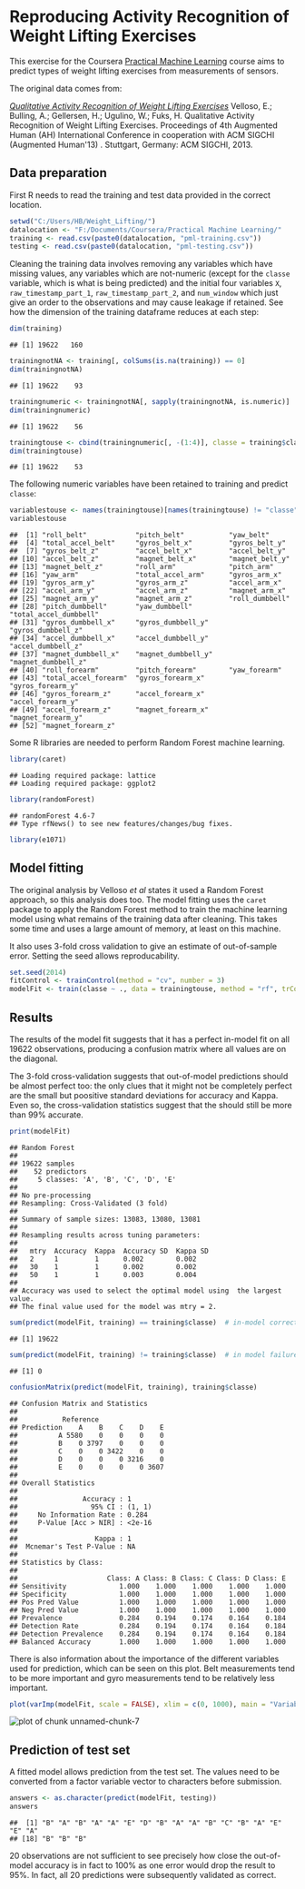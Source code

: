 Reproducing Activity Recognition of Weight Lifting Exercises
============================================================

This exercise for the Coursera [Practical Machine Learning](https://www.coursera.org/course/predmachlearn) course aims to predict types of weight lifting exercises from measurements of sensors.

The original data comes from:

*[Qualitative Activity Recognition of Weight Lifting Exercises](http://groupware.les.inf.puc-rio.br/public/papers/2013.Velloso.QAR-WLE.pdf)* 
Velloso, E.; Bulling, A.; Gellersen, H.; Ugulino, W.; Fuks, H. Qualitative Activity Recognition of Weight Lifting Exercises. Proceedings of 4th Augmented Human (AH) International Conference in cooperation with ACM SIGCHI (Augmented Human'13) . Stuttgart, Germany: ACM SIGCHI, 2013.

Data preparation
----------------

First R needs to read the training and test data provided in the correct location.


```r
setwd("C:/Users/HB/Weight_Lifting/")
datalocation <- "F:/Documents/Coursera/Practical Machine Learning/"
training <- read.csv(paste0(datalocation, "pml-training.csv"))
testing <- read.csv(paste0(datalocation, "pml-testing.csv"))
```


Cleaning the training data involves removing any variables which have missing values, any variables which are not-numeric (except for the `classe` variable, which is what is being predicted) and the initial four variables `X`, `raw_timestamp_part_1`, `raw_timestamp_part_2`, and `num_window` which just give an order to the observations and may cause leakage if retained.  See how the dimension of the training dataframe reduces at each step:


```r
dim(training)
```

```
## [1] 19622   160
```

```r
trainingnotNA <- training[, colSums(is.na(training)) == 0]
dim(trainingnotNA)
```

```
## [1] 19622    93
```

```r
trainingnumeric <- trainingnotNA[, sapply(trainingnotNA, is.numeric)]
dim(trainingnumeric)
```

```
## [1] 19622    56
```

```r
trainingtouse <- cbind(trainingnumeric[, -(1:4)], classe = training$classe)
dim(trainingtouse)
```

```
## [1] 19622    53
```


The following numeric variables have been retained to training and predict `classe`:


```r
variablestouse <- names(trainingtouse)[names(trainingtouse) != "classe"]
variablestouse
```

```
##  [1] "roll_belt"            "pitch_belt"           "yaw_belt"            
##  [4] "total_accel_belt"     "gyros_belt_x"         "gyros_belt_y"        
##  [7] "gyros_belt_z"         "accel_belt_x"         "accel_belt_y"        
## [10] "accel_belt_z"         "magnet_belt_x"        "magnet_belt_y"       
## [13] "magnet_belt_z"        "roll_arm"             "pitch_arm"           
## [16] "yaw_arm"              "total_accel_arm"      "gyros_arm_x"         
## [19] "gyros_arm_y"          "gyros_arm_z"          "accel_arm_x"         
## [22] "accel_arm_y"          "accel_arm_z"          "magnet_arm_x"        
## [25] "magnet_arm_y"         "magnet_arm_z"         "roll_dumbbell"       
## [28] "pitch_dumbbell"       "yaw_dumbbell"         "total_accel_dumbbell"
## [31] "gyros_dumbbell_x"     "gyros_dumbbell_y"     "gyros_dumbbell_z"    
## [34] "accel_dumbbell_x"     "accel_dumbbell_y"     "accel_dumbbell_z"    
## [37] "magnet_dumbbell_x"    "magnet_dumbbell_y"    "magnet_dumbbell_z"   
## [40] "roll_forearm"         "pitch_forearm"        "yaw_forearm"         
## [43] "total_accel_forearm"  "gyros_forearm_x"      "gyros_forearm_y"     
## [46] "gyros_forearm_z"      "accel_forearm_x"      "accel_forearm_y"     
## [49] "accel_forearm_z"      "magnet_forearm_x"     "magnet_forearm_y"    
## [52] "magnet_forearm_z"
```


Some R libraries are needed to perform Random Forest machine learning.


```r
library(caret)
```

```
## Loading required package: lattice
## Loading required package: ggplot2
```

```r
library(randomForest)
```

```
## randomForest 4.6-7
## Type rfNews() to see new features/changes/bug fixes.
```

```r
library(e1071)
```


Model fitting 
-------------

The original analysis by Velloso *et al* states it used a Random Forest approach, so this analysis does too. The model fitting uses the `caret` package to apply the Random Forest method to train the machine learning model using what remains of the training data after cleaning. This takes some time and uses a large amount of memory, at least on this machine.      

It also uses 3-fold cross validation to give an estimate of out-of-sample error. Setting the seed allows reproducability.


```r
set.seed(2014)
fitControl <- trainControl(method = "cv", number = 3)
modelFit <- train(classe ~ ., data = trainingtouse, method = "rf", trControl = fitControl)
```


Results
-------

The results of the model fit suggests that it has a perfect in-model fit on all 19622 observations, producing a confusion matrix where all values are on the diagonal.

The 3-fold cross-validation suggests that out-of-model predictions should be almost perfect too: the only clues that it might not be completely perfect are the small but poositive standard deviations for accuracy and Kappa. Even so, the cross-validation statistics suggest that the should still be more than 99% accurate.  


```r
print(modelFit)
```

```
## Random Forest 
## 
## 19622 samples
##    52 predictors
##     5 classes: 'A', 'B', 'C', 'D', 'E' 
## 
## No pre-processing
## Resampling: Cross-Validated (3 fold) 
## 
## Summary of sample sizes: 13083, 13080, 13081 
## 
## Resampling results across tuning parameters:
## 
##   mtry  Accuracy  Kappa  Accuracy SD  Kappa SD
##   2     1         1      0.002        0.002   
##   30    1         1      0.002        0.002   
##   50    1         1      0.003        0.004   
## 
## Accuracy was used to select the optimal model using  the largest value.
## The final value used for the model was mtry = 2.
```

```r
sum(predict(modelFit, training) == training$classe)  # in-model correct
```

```
## [1] 19622
```

```r
sum(predict(modelFit, training) != training$classe)  # in model failures
```

```
## [1] 0
```

```r
confusionMatrix(predict(modelFit, training), training$classe)
```

```
## Confusion Matrix and Statistics
## 
##           Reference
## Prediction    A    B    C    D    E
##          A 5580    0    0    0    0
##          B    0 3797    0    0    0
##          C    0    0 3422    0    0
##          D    0    0    0 3216    0
##          E    0    0    0    0 3607
## 
## Overall Statistics
##                                 
##                Accuracy : 1     
##                  95% CI : (1, 1)
##     No Information Rate : 0.284 
##     P-Value [Acc > NIR] : <2e-16
##                                 
##                   Kappa : 1     
##  Mcnemar's Test P-Value : NA    
## 
## Statistics by Class:
## 
##                      Class: A Class: B Class: C Class: D Class: E
## Sensitivity             1.000    1.000    1.000    1.000    1.000
## Specificity             1.000    1.000    1.000    1.000    1.000
## Pos Pred Value          1.000    1.000    1.000    1.000    1.000
## Neg Pred Value          1.000    1.000    1.000    1.000    1.000
## Prevalence              0.284    0.194    0.174    0.164    0.184
## Detection Rate          0.284    0.194    0.174    0.164    0.184
## Detection Prevalence    0.284    0.194    0.174    0.164    0.184
## Balanced Accuracy       1.000    1.000    1.000    1.000    1.000
```


There is also information about the importance of the different variables used for prediction, which can be seen on this plot. Belt measurements tend to be more important and gyro measurements tend to be relatively less important. 


```r
plot(varImp(modelFit, scale = FALSE), xlim = c(0, 1000), main = "Variable importance of 52 used in fitted model")
```

![plot of chunk unnamed-chunk-7](figure/unnamed-chunk-7.png) 


Prediction of test set
----------------------

A fitted model allows prediction from the test set. The values need to be converted from a factor variable vector to characters before submission.


```r
answers <- as.character(predict(modelFit, testing))
answers
```

```
##  [1] "B" "A" "B" "A" "A" "E" "D" "B" "A" "A" "B" "C" "B" "A" "E" "E" "A"
## [18] "B" "B" "B"
```


20 observations are not sufficient to see precisely how close the out-of-model accuracy is in fact to 100% as one error would drop the result to 95%.  In fact, all 20 predictions were subsequently validated as correct. 
